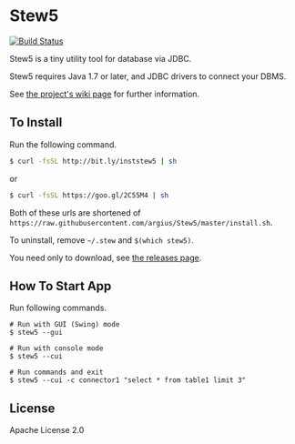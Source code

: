 Stew5
=====
[![Build Status](https://travis-ci.org/argius/Stew5.png)](https://travis-ci.org/argius/Stew5)

Stew5 is a tiny utility tool for database via JDBC.

Stew5 requires Java 1.7 or later, and JDBC drivers to connect your DBMS.

See [the project's wiki page](https://github.com/argius/Stew5/wiki) for further information.


To Install
----------

Run the following command.

```sh
$ curl -fsSL http://bit.ly/inststew5 | sh
```

or

```sh
$ curl -fsSL https://goo.gl/2C55M4 | sh
```

Both of these urls are shortened of `https://raw.githubusercontent.com/argius/Stew5/master/install.sh`.

To uninstall, remove `~/.stew` and `$(which stew5)`.


You need only to download, see [the releases page](https://github.com/argius/Stew5/releases).


How To Start App
----------------

Run following commands.

```
# Run with GUI (Swing) mode
$ stew5 --gui

# Run with console mode
$ stew5 --cui

# Run commands and exit
$ stew5 --cui -c connector1 "select * from table1 limit 3"
```


License
-------

Apache License 2.0

